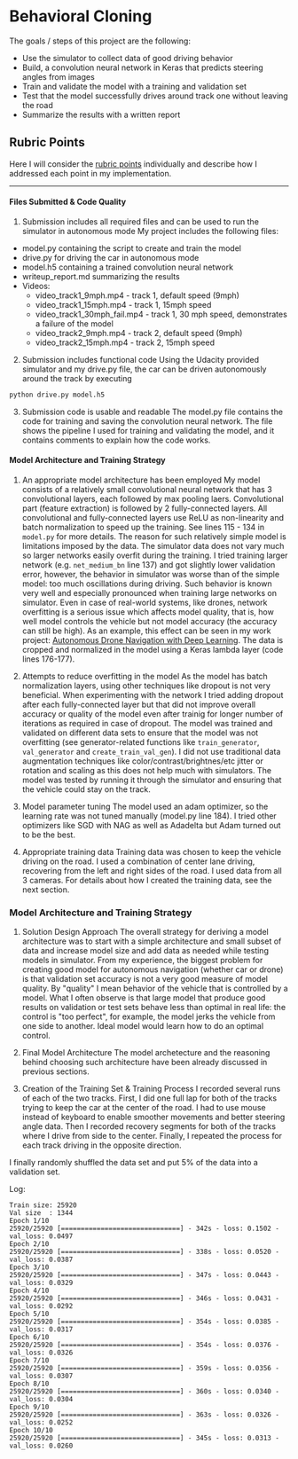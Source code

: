 # Behavioral Cloning

The goals / steps of this project are the following:
* Use the simulator to collect data of good driving behavior
* Build, a convolution neural network in Keras that predicts steering angles from images
* Train and validate the model with a training and validation set
* Test that the model successfully drives around track one without leaving the road
* Summarize the results with a written report

## Rubric Points
Here I will consider the [rubric points](https://review.udacity.com/#!/rubrics/432/view) individually and describe how I addressed each point in my implementation.  

---
#### Files Submitted & Code Quality

1. Submission includes all required files and can be used to run the simulator in autonomous mode
My project includes the following files:
* model.py containing the script to create and train the model
* drive.py for driving the car in autonomous mode
* model.h5 containing a trained convolution neural network 
* writeup_report.md summarizing the results
* Videos:
  * video_track1_9mph.mp4 - track 1, default speed (9mph)
  * video_track1_15mph.mp4 - track 1, 15mph speed
  * video_track1_30mph_fail.mp4 - track 1, 30 mph speed, demonstrates a failure of the model
  * video_track2_9mph.mp4 - track 2, default speed (9mph)
  * video_track2_15mph.mp4 - track 2, 15mph speed

2. Submission includes functional code
Using the Udacity provided simulator and my drive.py file, the car can be driven autonomously around the track by executing 
```sh
python drive.py model.h5
```

3. Submission code is usable and readable
The model.py file contains the code for training and saving the convolution neural network. The file shows the pipeline I used for training and validating the model, and it contains comments to explain how the code works.

#### Model Architecture and Training Strategy

1. An appropriate model architecture has been employed
My model consists of a relatively small convolutional neural network that has 3 convolutional layers, each followed by max pooling laers. Convolutional part (feature extraction) is followed by 2 fully-connected layers. All convolutional and fully-connected layers use ReLU as non-linearity and batch normalization to speed up the training. See lines 115 - 134 in ```model.py``` for more details.
The reason for such relatively simple model is limitations imposed by the data. The simulator data does not vary much so larger networks easily overfit during the training. I tried training larger network (e.g. ```net_medium_bn``` line 137) and got slightly lower validation error, however, the behavior in simulator was worse than of the simple model: too much oscillations during driving. Such behavior is known very well and especially pronounced when training large networks on simulator. Even in case of real-world systems, like drones, network overfitting is a serious issue which affects model quality, that is, how well model controls the vehicle but not model accuracy (the accuracy can still be high). As an example, this effect can be seen in my work project: [Autonomous Drone Navigation with Deep Learning](https://www.youtube.com/watch?v=voVxIGyeqgo).
The data is cropped and normalized in the model using a Keras lambda layer (code lines 176-177). 

2. Attempts to reduce overfitting in the model
As the model has batch normalization layers, using other techniques like dropout is not very beneficial. When experimenting with the network I tried adding dropout after each fully-connected layer but that did not improve overall accuracy or quality of the model even after trainig for longer number of iterations as required in case of dropout.
The model was trained and validated on different data sets to ensure that the model was not overfitting (see generator-related functions like ```train_generator```, ```val_generator``` and ```create_train_val_gen```). I did not use traditional data augmentation techniques like color/contrast/brightnes/etc jitter or rotation and scaling as this does not help much with simulators.
The model was tested by running it through the simulator and ensuring that the vehicle could stay on the track.

3. Model parameter tuning
The model used an adam optimizer, so the learning rate was not tuned manually (model.py line 184). I tried other optimizers like SGD with NAG as well as Adadelta but Adam turned out to be the best.

4. Appropriate training data
Training data was chosen to keep the vehicle driving on the road. I used a combination of center lane driving, recovering from the left and right sides of the road. I used data from all 3 cameras.
For details about how I created the training data, see the next section. 

### Model Architecture and Training Strategy
1. Solution Design Approach
The overall strategy for deriving a model architecture was to start with a simple architecture and small subset of data and increase model size and add data as needed while testing models in simulator.
From my experience, the biggest problem for creating good model for autonomous navigation (whether car or drone) is that validation set accuracy is not a very good measure of model quality. By "quality" I mean behavior of the vehicle that is controlled by a model. What I often observe is that large model that produce good results on validation or test sets behave less than optimal in real life: the control is "too perfect", for example, the model jerks the vehicle from one side to another. Ideal model would learn how to do an optimal control.

2. Final Model Architecture
The model archetecture and the reasoning behind choosing such architecture have been already discussed in previous sections.

3. Creation of the Training Set & Training Process
I recorded several runs of each of the two tracks. First, I did one full lap for both of the tracks trying to keep the car at the center of the road. I had to use mouse instead of keyboard to enable smoother movements and better steering angle data. Then I recorded recovery segments for both of the tracks where I drive from side to the center. Finally, I repeated the process for each track driving in the opposite direction.

I finally randomly shuffled the data set and put 5% of the data into a validation set. 

Log:
```
Train size: 25920
Val size  : 1344
Epoch 1/10
25920/25920 [==============================] - 342s - loss: 0.1502 - val_loss: 0.0497
Epoch 2/10
25920/25920 [==============================] - 338s - loss: 0.0520 - val_loss: 0.0387
Epoch 3/10
25920/25920 [==============================] - 347s - loss: 0.0443 - val_loss: 0.0329
Epoch 4/10
25920/25920 [==============================] - 346s - loss: 0.0431 - val_loss: 0.0292
Epoch 5/10
25920/25920 [==============================] - 354s - loss: 0.0385 - val_loss: 0.0317
Epoch 6/10
25920/25920 [==============================] - 354s - loss: 0.0376 - val_loss: 0.0326
Epoch 7/10
25920/25920 [==============================] - 359s - loss: 0.0356 - val_loss: 0.0307
Epoch 8/10
25920/25920 [==============================] - 360s - loss: 0.0340 - val_loss: 0.0304
Epoch 9/10
25920/25920 [==============================] - 363s - loss: 0.0326 - val_loss: 0.0252
Epoch 10/10
25920/25920 [==============================] - 345s - loss: 0.0313 - val_loss: 0.0260
```
